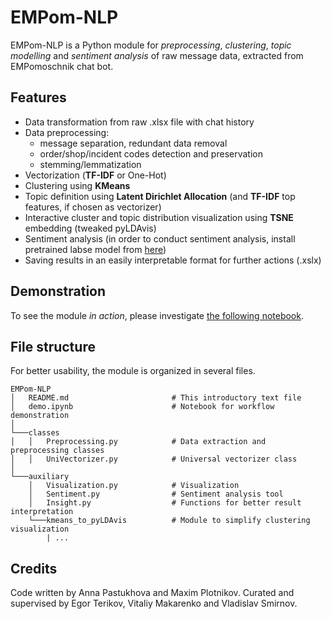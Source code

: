 EMPom-NLP
=========

EMPom-NLP is a Python module for *preprocessing*, *clustering*, *topic modelling* and *sentiment analysis* of raw message data, extracted from EMPomoschnik chat bot.

Features
--------

-   Data transformation from raw .xlsx file with chat history
-   Data preprocessing:
    -   message separation, redundant data removal
    -   order/shop/incident codes detection and preservation
    -   stemming/lemmatization
-   Vectorization (**TF-IDF** or One-Hot)
-   Clustering using **KMeans**
-   Topic definition using **Latent Dirichlet Allocation** (and **TF-IDF** top features, if chosen as vectorizer)
-   Interactive cluster and topic distribution visualization using **TSNE** embedding (tweaked pyLDAvis)
-   Sentiment analysis (in order to conduct sentiment analysis, install pretrained labse model from [here](https://drive.google.com/file/d/1MFzblrfQ7kQhrsnbu6FJe9EliT0OVuw4/view))
-   Saving results in an easily interpretable format for further actions (.xslx)

Demonstration
-------------
To see the module *in action*, please investigate [the following notebook](https://github.com/Mc-Seem/Empom-NLP/blob/develop/Clusterizing.ipynb).

File structure
--------------
For better usability, the module is organized in several files.
```
EMPom-NLP
│   README.md                       # This introductory text file
│   demo.ipynb                      # Notebook for workflow demonstration
│
└───classes
│   │   Preprocessing.py            # Data extraction and preprocessing classes
│   │   UniVectorizer.py            # Universal vectorizer class
│   
└───auxiliary
    │   Visualization.py            # Visualization
    │   Sentiment.py                # Sentiment analysis tool
    │   Insight.py                  # Functions for better result interpretation
    └───kmeans_to_pyLDAvis          # Module to simplify clustering visualization
        | ...
```

Credits
-------

Code written by Anna Pastukhova and Maxim Plotnikov.
Curated and supervised by Egor Terikov, Vitaliy Makarenko and Vladislav Smirnov.

